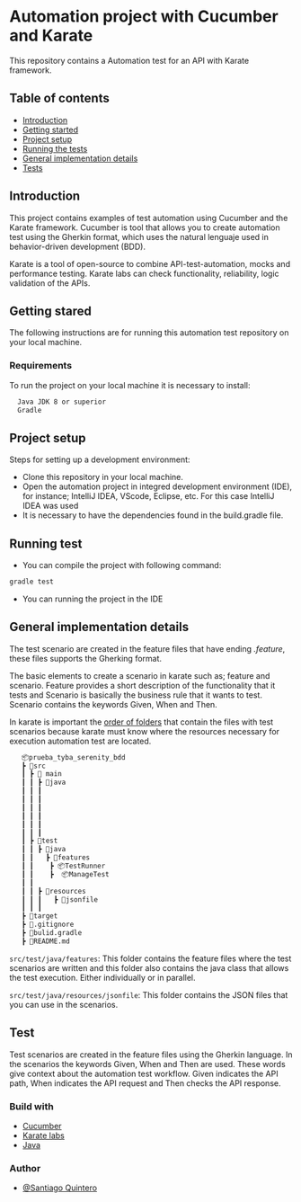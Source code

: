 # Automation project with Cucumber and Karate 

This repository contains a Automation test for an API with Karate framework.




## Table of contents
 - [Introduction](https://github.com/stiagoq/prueba_arus_karate/new/main?readme=1#introduction)
 - [Getting started](https://github.com/stiagoq/prueba_arus_karate/new/main?readme=1#getting-stared)
 - [Project setup](https://github.com/stiagoq/Karate_tyba/edit/main/README.md#project-setup)
 - [Running the tests](https://github.com/stiagoq/prueba_arus_karate/new/main?readme=1#running-test)
 - [General implementation details](https://github.com/stiagoq/prueba_arus_karate/new/main?readme=1#general-implementation-details)
 - [Tests](https://github.com/stiagoq/prueba_arus_karate/new/main?readme=1#test)

## Introduction 

This project contains examples of test automation using Cucumber and the Karate framework. Cucumber is tool that allows you to create automation test using the Gherkin format, which uses the natural lenguaje used  in behavior-driven development (BDD).

Karate is a tool of open-source to combine API-test-automation, mocks and performance testing. Karate labs can check functionality, reliability, logic validation of the APIs.




## Getting stared

The following instructions are for running this automation test repository on your local machine.

### Requirements 
To run the project on your local machine it is necessary to install:


```bash
  Java JDK 8 or superior 
  Gradle
```

## Project setup 
Steps for setting up a development environment:
- Clone this repository in your local machine.
- Open the automation project in integred development environment (IDE), for instance; IntelliJ IDEA, VScode, Eclipse, etc. For this case IntelliJ IDEA was used
- It is necessary to have the dependencies found in the build.gradle file.


## Running test
- You can compile the project with following command:

```bash
gradle test
```
- You can running the project in the IDE 


## General implementation details
The test scenario are created  in the feature files that have ending *.feature*, these files supports the Gherking format. 

The basic elements to create a scenario in karate such as; feature and scenario. Feature provides a short description of the functionality that it tests and Scenario is basically the business rule that it wants to test. Scenario contains the keywords Given, When and Then.  

In karate is important the [order of folders](https://github.com/karatelabs/karate#naming-conventions) that contain the files with test scenarios because karate must know where the resources necessary for execution automation test are located.
```bash
   📦prueba_tyba_serenity_bdd
   ┣ 📂src
   ┃ ┣ 📂 main
   ┃ ┃ ┣ 📂java
   ┃ ┃ ┃ 
   ┃ ┃ ┃   
   ┃ ┃ ┃    
   ┃ ┃ ┃         
   ┃ ┃ ┃        
   ┃ ┃ ┃       
   ┃ ┣ 📂test
   ┃ ┃ ┣ 📂java
   ┃ ┃   ┣ 📂features
   ┃ ┃    ┣ 📦TestRunner
   ┃ ┃    ┣  📦ManageTest
   ┃ ┃     
   ┃ ┃ ┣ 📂resources
   ┃ ┃ ┃   ┣ 📂jsonfile
   ┃ ┃ ┃      
   ┣ 📂target
   ┣ 📜.gitignore
   ┣ 📜bulid.gradle
   ┣ 📜README.md
```


`src/test/java/features`: This folder contains the feature files where the test scenarios are written and this folder also contains the java class that allows the test execution. Either individually or in parallel.

`src/test/java/resources/jsonfile`: This folder contains the JSON files that you can use in the scenarios. 

## Test 
Test scenarios are created in the feature files using the Gherkin language. In the scenarios the keywords Given, When and Then are used. These words give context about the automation test workflow. Given indicates the API path, When indicates the API request and Then checks the API response.

### Build with
- [Cucumber](https://cucumber.io/)
- [Karate labs](https://www.karatelabs.io/)
- [Java](https://www.java.com/es/)

### Author 
- [@Santiago Quintero](https://github.com/stiagoq)
